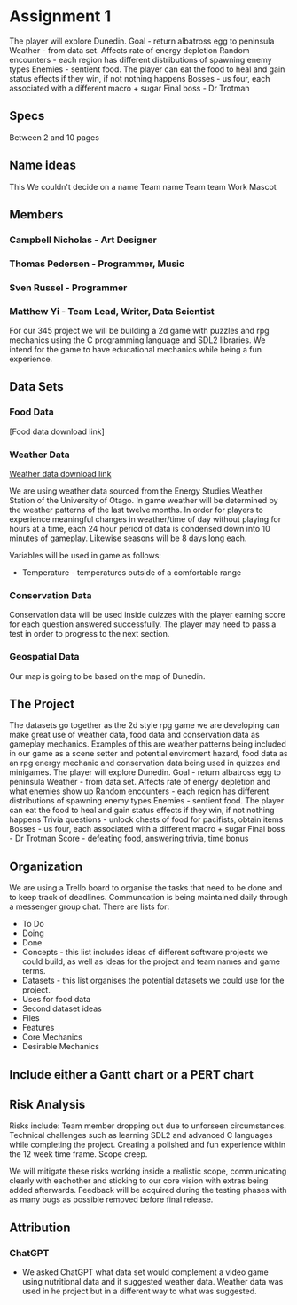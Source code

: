 # Assignment 1

The player will explore Dunedin.
Goal - return albatross egg to peninsula
Weather - from data set. Affects rate of energy depletion
Random encounters - each region has different distributions of spawning enemy types
Enemies - sentient food. The player can eat the food to heal and gain status effects if they win, if not nothing happens
Bosses - us four, each associated with a different macro + sugar
Final boss - Dr Trotman

## Specs
Between 2 and 10 pages

## Name ideas
This
We couldn't decide on a name
Team name
Team team
Work
Mascot

## Members
### Campbell Nicholas - Art Designer
### Thomas Pedersen - Programmer, Music
### Sven Russel - Programmer
### Matthew Yi - Team Lead, Writer, Data Scientist

For our 345 project we will be building a 2d game with puzzles and rpg mechanics using the C programming language and SDL2 libraries. We intend for the game to have educational mechanics while being a fun experience.
## Data Sets
### Food Data
[Food data download link]
### Weather Data
[Weather data download link](https://www.physics.otago.ac.nz/eman/weather_station/archive.php)

We are using weather data sourced from the Energy Studies Weather Station of the University of Otago. In game weather will be determined by the weather patterns of the last twelve months. In order for players to experience meaningful changes in weather/time of day without playing for hours at a time, each 24 hour period of data is condensed down into 10 minutes of gameplay. Likewise seasons will be 8 days long each.

Variables will be used in game as follows:
 - Temperature - temperatures outside of a comfortable range


### Conservation Data
Conservation data will be used inside quizzes with the player earning score for each question answered successfully. The player may need to pass a test in order to progress to the next section.
### Geospatial Data
Our map is going to be based on the map of Dunedin.
## The Project
The datasets go together as the 2d style rpg game we are developing can make great use of weather data, food data and conservation data as gameplay mechanics.
Examples of this are weather patterns being included in our game as a scene setter and potential enviroment hazard, food data as an rpg energy mechanic and conservation data being used in quizzes and minigames.
The player will explore Dunedin.
Goal - return albatross egg to peninsula
Weather - from data set. Affects rate of energy depletion and what enemies show up
Random encounters - each region has different distributions of spawning enemy types
Enemies - sentient food. The player can eat the food to heal and gain status effects if they win, if not nothing happens
Trivia questions - unlock chests of food for pacifists, obtain items
Bosses - us four, each associated with a different macro + sugar
Final boss - Dr Trotman
Score - defeating food, answering trivia, time bonus

## Organization
We are using a Trello board to organise the tasks that need to be done and to keep track of deadlines.
Communcation is being maintained daily through a messenger group chat.
There are lists for:
 - To Do
 - Doing
 - Done
 - Concepts - this list includes ideas of different software projects we could build, as well as ideas for the project and team names and game terms.
 - Datasets - this list organises the potential datasets we could use for the project.
 - Uses for food data
 - Second dataset ideas
 - Files
 - Features
 - Core Mechanics
 - Desirable Mechanics
 
## Include either a Gantt chart or a PERT chart

## Risk Analysis
Risks include:
Team member dropping out due to unforseen circumstances.
Technical challenges such as learning SDL2 and advanced C languages while completing the project.
Creating a polished and fun experience within the 12 week time frame.
Scope creep.


We will mitigate these risks working inside a realistic scope, communicating clearly with eachother and sticking to our core vision with extras being added afterwards.
Feedback will be acquired during the testing phases with as many bugs as possible removed before final release.
## Attribution
### ChatGPT
 - We asked ChatGPT what data set would complement a video game using nutritional data and it suggested weather data. Weather data was used in he project but in a different way to what was suggested.